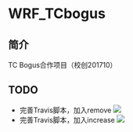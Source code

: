 # WRF_TCbogus

## 简介

TC Bogus合作项目（校创201710）

## TODO

 * 完善Travis脚本，加入remove ![](http://progressed.io/bar/100?title=done)
 * 完善Travis脚本，加入increase ![](http://progressed.io/bar/20?title=in%20progress)


